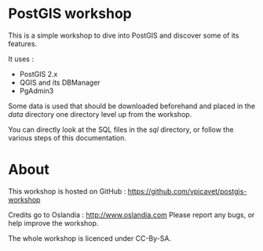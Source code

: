 PostGIS workshop
================

This is a simple workshop to dive into PostGIS and discover some of its features.

It uses :
* PostGIS 2.x
* QGIS and its DBManager
* PgAdmin3

Some data is used that should be downloaded beforehand and placed in the _data_ directory one directory level up from the workshop.

You can directly look at the SQL files in the _sql_ directory, or follow the various steps of this documentation.

About
=====

This workshop is hosted on GitHub : https://github.com/vpicavet/postgis-workshop

Credits go to Oslandia : http://www.oslandia.com
Please report any bugs, or help improve the workshop. 

The whole workshop is licenced under CC-By-SA.

